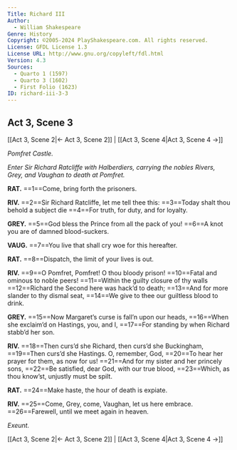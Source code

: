 ```yaml
---
Title: Richard III
Author: 
  - William Shakespeare
Genre: History
Copyright: ©2005-2024 PlayShakespeare.com. All rights reserved.
License: GFDL License 1.3
License URL: http://www.gnu.org/copyleft/fdl.html
Version: 4.3
Sources:
  - Quarto 1 (1597)
  - Quarto 3 (1602)
  - First Folio (1623)
ID: richard-iii-3-3
---
```


## Act 3, Scene 3
[[Act 3, Scene 2|← Act 3, Scene 2]] | [[Act 3, Scene 4|Act 3, Scene 4 →]]

*Pomfret Castle.*

*Enter Sir Richard Ratcliffe with Halberdiers, carrying the nobles Rivers, Grey, and Vaughan to death at Pomfret.*

**RAT.**
==1==Come, bring forth the prisoners.

**RIV.**
==2==Sir Richard Ratcliffe, let me tell thee this:
==3==Today shalt thou behold a subject die
==4==For truth, for duty, and for loyalty.

**GREY.**
==5==God bless the Prince from all the pack of you!
==6==A knot you are of damned blood-suckers.

**VAUG.**
==7==You live that shall cry woe for this hereafter.

**RAT.**
==8==Dispatch, the limit of your lives is out.

**RIV.**
==9==O Pomfret, Pomfret! O thou bloody prison!
==10==Fatal and ominous to noble peers!
==11==Within the guilty closure of thy walls
==12==Richard the Second here was hack’d to death;
==13==And for more slander to thy dismal seat,
==14==We give to thee our guiltless blood to drink.

**GREY.**
==15==Now Margaret’s curse is fall’n upon our heads,
==16==When she exclaim’d on Hastings, you, and I,
==17==For standing by when Richard stabb’d her son.

**RIV.**
==18==Then curs’d she Richard, then curs’d she Buckingham,
==19==Then curs’d she Hastings. O, remember, God,
==20==To hear her prayer for them, as now for us!
==21==And for my sister and her princely sons,
==22==Be satisfied, dear God, with our true blood,
==23==Which, as thou know’st, unjustly must be spilt.

**RAT.**
==24==Make haste, the hour of death is expiate.

**RIV.**
==25==Come, Grey, come, Vaughan, let us here embrace.
==26==Farewell, until we meet again in heaven.

*Exeunt.*

[[Act 3, Scene 2|← Act 3, Scene 2]] | [[Act 3, Scene 4|Act 3, Scene 4 →]]
